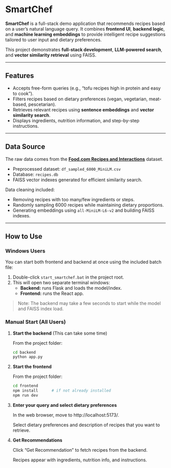 # SmartChef  

**SmartChef** is a full-stack demo application that recommends recipes based on a user’s natural language query. It combines **frontend UI**, **backend logic**, and **machine learning embeddings** to provide intelligent recipe suggestions tailored to user input and dietary preferences.  

This project demonstrates **full-stack development**, **LLM-powered search**, and **vector similarity retrieval** using FAISS.

---

## Features  

- Accepts free-form queries (e.g., “tofu recipes high in protein and easy to cook”).  
- Filters recipes based on dietary preferences (vegan, vegetarian, meat-based, pescetarian).  
- Retrieves relevant recipes using **sentence embeddings** and **vector similarity search**.  
- Displays ingredients, nutrition information, and step-by-step instructions.  

---

## Data Source  

The raw data comes from the **[Food.com Recipes and Interactions](https://www.kaggle.com/datasets/shuyangli94/food-com-recipes-and-user-interactions?select=RAW_recipes.csv)** dataset.  

- Preprocessed dataset: `df_sampled_6000_MiniLM.csv`  
- Database: `recipes.db`  
- FAISS vector indexes generated for efficient similarity search.  

Data cleaning included:  
- Removing recipes with too many/few ingredients or steps.  
- Randomly sampling 6000 recipes while maintaining dietary proportions.  
- Generating embeddings using `all-MiniLM-L6-v2` and building FAISS indexes.

---

## How to Use  

### Windows Users
You can start both frontend and backend at once using the included batch file:

1. Double-click `start_smartchef.bat` in the project root.  
2. This will open two separate terminal windows:
   - **Backend:** runs Flask and loads the model/index.  
   - **Frontend:** runs the React app.  

> Note: The backend may take a few seconds to start while the model and FAISS index load.

### Manual Start (All Users)
1. **Start the backend** (This can take some time)

    From the project folder:
   ```bash
   cd backend
   python app.py
   ```
2. **Start the frontend**

    From the project folder:
    ```bash
    cd frontend
    npm install      # if not already installed
    npm run dev
    ```

3. **Enter your query and select dietary preferences**

    In the web browser, move to http://localhost:5173/.

    Select dietary preferences and description of recipes that you want to retrieve. 

4. **Get Recommendations**

    Click “Get Recommendation” to fetch recipes from the backend.
    
    Recipes appear with ingredients, nutrition info, and instructions.
